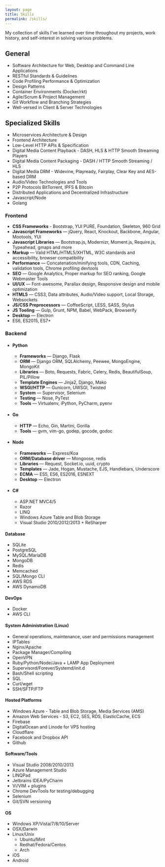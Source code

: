 ```yaml
---
layout: page
title: Skills
permalink: /skills/
---
```


My collection of skills I've learned over time throughout my projects, work history, and self-interest in
solving various problems.

## General
* Software Architecture for Web, Desktop and Command Line Applications
* RESTful Standards & Guidelines
* Code Profiling Performance & Optimization
* Design Patterns
* Container Environments (Docker/rkt)
* Agile/Scrum & Project Management
* Git Workflow and Branching Strategies
* Well-versed in Client & Server Technologies

## Specialized Skills
* Microservices Architecture & Design
* Frontend Architecture
* Low-Level HTTP APIs & Specification
* Digital Media Content Playback - DASH, HLS & HTTP Smooth Streaming Players
* Digital Media Content Packaging - DASH / HTTP Smooth Streaming / HLS
* Digital Media DRM - Widevine, Playready, Fairplay, Clear Key and AES-based DRM
* Audio/Video Technologies and Tools
* P2P Protocols BitTorrent, IPFS & Bitcoin
* Distributed Applications and Decentralized Infrastructure
* Javascript/Node
* Golang

### Frontend
* **CSS Frameworks** - Bootstrap, YUI PURE, Foundation, Skeleton, 960 Grid
* **Javascript Frameworks** &mdash; jQuery, React, Knockout, Backbone, Angular, Mootools, YUI
* **Javascript Libraries** &mdash; Bootstrap.js, Modernizr, Moment.js, Require.js, Typeahead, gmaps and more
* **Markup** &mdash; Valid HTML/HTML5/XHTML, W3C standards and accessibility, browser compatibility
* **Performance** &mdash; Concatenation/minifying tools, CDN, Caching, validation tools, Chrome profiling devtools
* **SEO** &mdash; Google Analytics, Proper markup for SEO ranking, Google Webmaster Tools
* **UI/UX** &mdash; Font-awesome, Parallax design, Responsive design and mobile optimization
* **HTML5** &mdash; CSS3, Data attributes, Audio/Video support, Local Storage, Websockets
* **JS/CSS Preprocessors** &mdash; CoffeeScript, LESS, SASS, Stylus
* **JS Tooling** &mdash; Gulp, Grunt, NPM, Babel, WebPack, Browserify
* **Desktop** &mdash; Electron
* ES6, ES2015, ES7+

### Backend
* #### **Python**
    * **Frameworks** &mdash; Django, Flask
    * **ORM** &mdash; Django ORM, SQLAlchemy, Peewee, MongoEngine, MongoKit
    * **Libraries** &mdash; Boto, Requests, Fabric, Celery, Redis, BeautifulSoup, PIL/Pillow
    * **Template Engines** &mdash; Jinja2, Django, Mako
    * **WSGI/HTTP** &mdash; Gunicorn, UWSGI, Twisted
    * **System** &mdash; Supervisor, Selenium
    * **Testing** &mdash; Nose, PyTest
    * **Tools** &mdash; Virtualenv, iPython, PyCharm, pyenv
* #### **Go**
    * **HTTP** &mdash; Echo, Gin, Martini, Gorilla
    * **Tools** &mdash; gvm, vim-go, godep, gocode, godoc
* #### **Node**
    * **Frameworks** &mdash; Express/Koa
    * **ORM/Database driver** &mdash; Mongoose, redis
    * **Libraries** &mdash; Request, Socket.io, uuid, crypto
    * **Templates** &mdash; Jade, Hogan, Mustache, EJS, Handlebars, Underscore
    * **ECMA** &mdash; ES5, ES6, ES2016, ESNEXT
    * **Desktop** &mdash; Electron
* #### **C#**
    * ASP.NET MVC4/5
    * Razor
    * LINQ
    * Windows Azure Table and Blob Storage
    * Visual Studio 2010/2012/2013 + ReSharper

#### **Database**
* SQLite
* PostgreSQL
* MySQL/MariaDB
* MongoDB
* Redis
* Memcached
* SQL/Mongo CLI
* AWS RDS
* AWS DynamoDB

#### **DevOps**
* Docker
* AWS CLI

#### **System Administration (Linux)**
* General operations, maintenance, user and permissions management
* IPTables
* Nginx/Apache
* Package Manager/Compiling
* OpenVPN
* Ruby/Python/Node/Java + LAMP App Deployment
* Supervisord/Forever/Systemd/init.d
* Bash/Shell scripting
* SQL
* Curl/wget
* SSH/SFTP/FTP

#### **Hosted Platforms**
* Windows Azure - Table and Blob Storage, Media Services (AMS)
* Amazon Web Services - S3, EC2, SES, RDS, ElasticCache, ECS
* Firebase
* DigitalOcean and Linode for VPS hosting
* Cloudflare
* Facebook and Dropbox API
* Github

#### **Software/Tools**
* Visual Studio 2008/2010/2013
* Azure Management Studio
* LINQPad
* Jetbrains IDEA/PyCharm
* Vi/VIM + plugins
* Chrome DevTools for testing/debugging
* Selenium
* Git/SVN versioning

#### **OS**
* Windows XP/Vista/7/8/10/Server
* OSX/Darwin
* Linux/Unix
    * Ubuntu/Mint
    * Redhat/Fedora/Centos
    * Arch
* iOS
* Android
